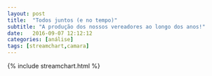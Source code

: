 ```yaml
---
layout: post
title:  "Todos juntos (e no tempo)"
subtitle: "A produção dos nossos vereadores ao longo dos anos!"
date:   2016-09-07 12:12:12
categories: [análise]
tags: [streamchart,camara]
---
```


{% include streamchart.html %}
